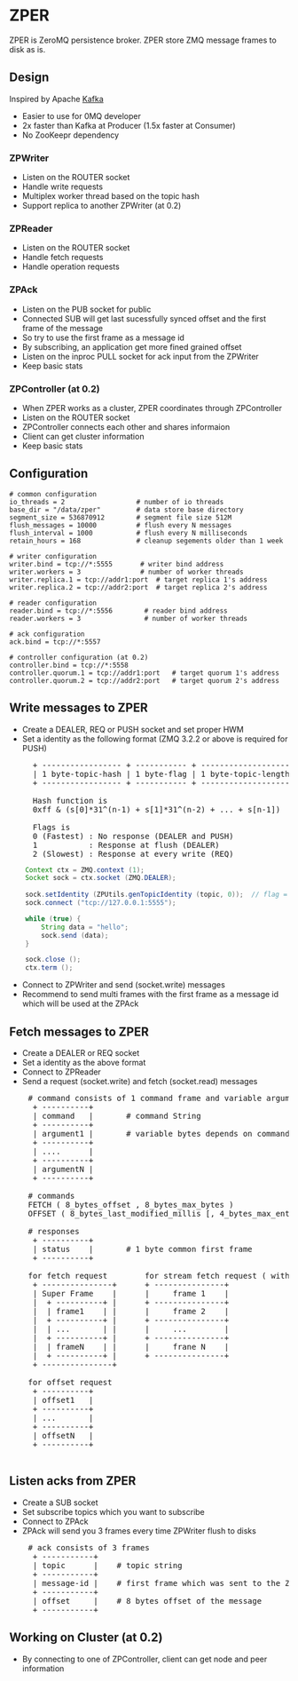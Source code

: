 ZPER
========

ZPER is ZeroMQ persistence broker. ZPER store ZMQ message frames to disk as is.

## Design
Inspired by Apache [Kafka](http://incubator.apache.org/kafka/)

* Easier to use for 0MQ developer
* 2x faster than Kafka at Producer (1.5x faster at Consumer)
* No ZooKeepr dependency 

### ZPWriter
* Listen on the ROUTER socket
* Handle write requests
* Multiplex worker thread based on the topic hash
* Support replica to another ZPWriter (at 0.2)

### ZPReader
* Listen on the ROUTER socket
* Handle fetch requests
* Handle operation requests

### ZPAck
* Listen on the PUB socket for public
* Connected SUB will get last sucessfully synced offset and the first frame of the message
 * So try to use the first frame as a message id
 * By subscribing, an application get more fined grained offset
* Listen on the inproc PULL socket for ack input from the ZPWriter
* Keep basic stats

### ZPController (at 0.2)
* When ZPER works as a cluster, ZPER coordinates through ZPController
* Listen on the ROUTER socket 
* ZPController connects each other and shares informaion
* Client can get cluster information 
* Keep basic stats

## Configuration

    # common configuration
    io_threads = 2                  # number of io threads
    base_dir = "/data/zper"         # data store base directory 
    segment_size = 536870912        # segment file size 512M
    flush_messages = 10000          # flush every N messages
    flush_interval = 1000           # flush every N milliseconds
    retain_hours = 168              # cleanup segements older than 1 week

    # writer configuration
    writer.bind = tcp://*:5555       # writer bind address
    writer.workers = 3               # number of worker threads
    writer.replica.1 = tcp://addr1:port  # target replica 1's address
    writer.replica.2 = tcp://addr2:port  # target replica 2's address

    # reader configuration
    reader.bind = tcp://*:5556        # reader bind address
    reader.workers = 3                # number of worker threads

    # ack configuration
    ack.bind = tcp://*:5557

    # controller configuration (at 0.2)
    controller.bind = tcp://*:5558
    controller.quorum.1 = tcp://addr1:port   # target quorum 1's address
    controller.quorum.2 = tcp://addr2:port   # target quorum 2's address

## Write messages to ZPER
* Create a DEALER, REQ or PUSH socket and set proper HWM 
* Set a identity as the following format (ZMQ 3.2.2 or above is required for PUSH)

<pre>
     + ----------------- + ----------- + ------------------- + ----- + ------------- +
     | 1 byte-topic-hash | 1 byte-flag | 1 byte-topic-length | topic | 16 bytes uuid |
     + ----------------- + ----------- + ------------------- + ----- + ------------- +

     Hash function is
     0xff & (s[0]*31^(n-1) + s[1]*31^(n-2) + ... + s[n-1])

     Flags is
     0 (Fastest) : No response (DEALER and PUSH)
     1           : Response at flush (DEALER)
     2 (Slowest) : Response at every write (REQ)
</pre>

```java
    Context ctx = ZMQ.context (1);
    Socket sock = ctx.socket (ZMQ.DEALER);
    
    sock.setIdentity (ZPUtils.genTopicIdentity (topic, 0));  // flag = 0
    sock.connect ("tcp://127.0.0.1:5555");

    while (true) {
        String data = "hello";
        sock.send (data);
    }

    sock.close ();
    ctx.term ();
```

* Connect to ZPWriter and send (socket.write) messages
* Recommend to send multi frames with the first frame as a message id which will be used at the ZPAck


## Fetch messages to ZPER
* Create a DEALER or REQ socket
* Set a identity as the above format
* Connect to ZPReader
* Send a request (socket.write) and fetch (socket.read) messages

<pre>
    # command consists of 1 command frame and variable argument frames 
     + ----------+
     | command   |       # command String
     + ----------+
     | argument1 |       # variable bytes depends on command
     + ----------+
     | ....      |       
     + ----------+
     | argumentN |       
     + ----------+

    # commands
    FETCH ( 8_bytes_offset , 8_bytes_max_bytes )
    OFFSET ( 8_bytes_last_modified_millis [, 4_bytes_max_entries ] )  # -1 : oldest , -2 : latest

    # responses
     + ----------+
     | status    |       # 1 byte common first frame
     + ----------+

    for fetch request        for stream fetch request ( with -1 max bytes )
     + ---------------+      + ---------------+
     | Super Frame    |      |     frame 1    |
     |  + ----------+ |      + ---------------+
     |  | frame1    | |      |     frame 2    |
     |  + ----------+ |      + ---------------+
     |  | ...       | |      |     ...        |
     |  + ----------+ |      + ---------------+
     |  | frameN    | |      |     frane N    |
     |  + ----------+ |      + ---------------+
     + ---------------+

    for offset request
     + ----------+
     | offset1   |       
     + ----------+
     | ...       |       
     + ----------+
     | offsetN   |       
     + ----------+

</pre>

## Listen acks from ZPER
* Create a SUB socket
* Set subscribe topics which you want to subscribe
* Connect to ZPAck
* ZPAck will send you 3 frames every time ZPWriter flush to disks

<pre>
    # ack consists of 3 frames
     + -----------+
     | topic      |    # topic string
     + -----------+
     | message-id |    # first frame which was sent to the ZPWriter
     + -----------+
     | offset     |    # 8 bytes offset of the message
     + -----------+
</pre>

## Working on Cluster (at 0.2)
* By connecting to one of ZPController, client can get node and peer information
